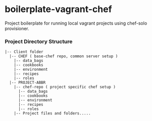 # boilerplate-vagrant-chef
Project boilerplate for running local vagrant projects using chef-solo provisioner.

### Project Directory Structure
```
|-- Client folder
  |-- CHEF ( base-chef repo, common server setup )
    |-- data_bags
    |-- cookbooks
    |-- environment
    |-- recipes
    |-- roles
  |-- PROJECT-ABBR
    |-- chef-repo ( project specific chef setup )
      |-- data_bags
      |-- cookbooks
      |-- environment
      |-- recipes
      |-- roles
    |-- Project files and folders.....
```
